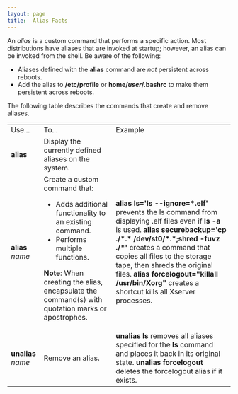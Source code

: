```yaml
---
layout: page
title:  Alias Facts
---
```


An _alias_ is a custom command that performs a specific action. Most
distributions have aliases that are invoked at startup; however, an alias can
be invoked from the shell. Be aware of the following:

  * Aliases defined with the **alias** command are _not_ persistent across reboots. 
  * Add the alias to **/etc/profile** or **home/_user_/.bashrc** to make them persistent across reboots. 

The following table describes the commands that create and remove aliases.

<table>

<tr> <td>Use...</td> <td>To...</td> <td>Example</td>

</tr>

<tr> <td><b>alias</b></td> <td>Display the currently defined aliases on the
system.</td> <td> </td>

</tr>

<tr> <td><b>alias </b><i>name</i></td> <td>Create a custom command that:

<ul>

<li>Adds additional functionality to an existing command.

</li>

<li>Performs multiple functions.

</li>

</ul>

<b>Note</b>: When creating the alias, encapsulate the command(s) with
quotation marks or apostrophes.

</td> <td><b>alias ls='ls --ignore=*.elf' </b>prevents the ls command from
displaying .elf files even if <b>ls -a</b> is used.  
<b>alias securebackup='cp ./*.* /dev/st0/*.*;shred -fuvz ./*' </b> creates a
command that copies all files to the storage tape, then shreds the original
files.  
<b>alias forcelogout="killall /usr/bin/Xorg" </b>creates a shortcut kills all
Xserver processes.</td>

</tr>

<tr> <td><b>unalias</b> <i>name</i></td> <td>Remove an alias.</td>
<td><b>unalias ls</b> removes all aliases specified for the <b>ls</b> command
and places it back in its original state.  
<b>unalias forcelogout</b> deletes the forcelogout alias if it exists.</td>

</tr> </table>

